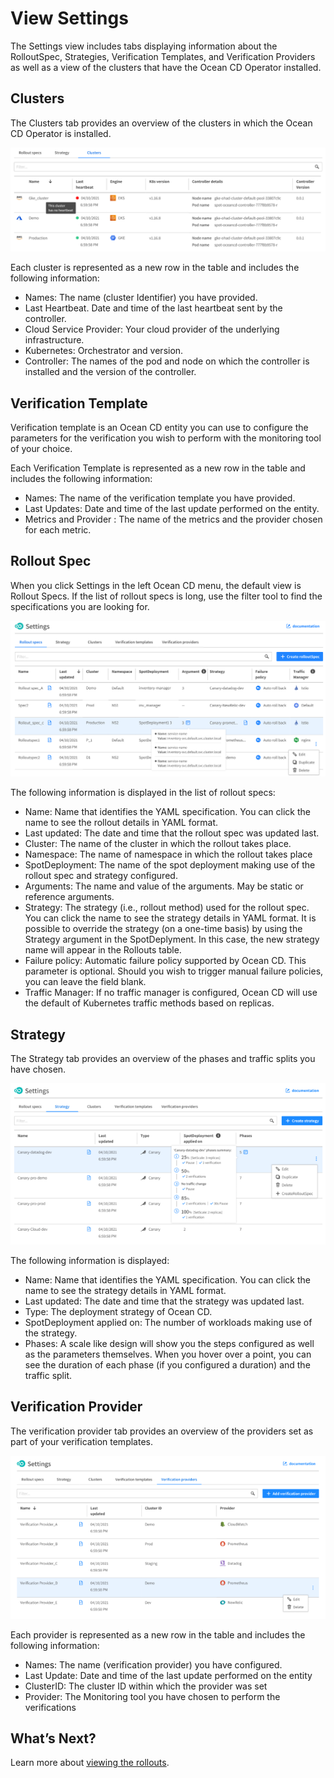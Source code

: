 <meta name="robots" content="noindex">

# View Settings

The Settings view includes tabs displaying information about the RolloutSpec, Strategies, Verification Templates, and Verification Providers as well as a view of the clusters that have the Ocean CD Operator installed.

## Clusters
The Clusters tab provides an overview of the clusters in which the Ocean CD Operator is installed.

<img src="/ocean-cd/_media/tutorials-settings-05.png" />

Each cluster is represented as a new row in the table and includes the following information:
* Names: The name (cluster Identifier) you have provided.
* Last Heartbeat. Date and time of the last heartbeat sent by the controller.
* Cloud Service Provider: Your cloud provider of the underlying infrastructure.
* Kubernetes: Orchestrator and version.
* Controller: The names of the pod and node on which the controller is installed and the version of the controller.

## Verification Template
Verification template is an Ocean CD entity you can use to configure the parameters for the verification you wish to perform with the monitoring tool of your choice.

Each Verification Template is represented as a new row in the table and includes the following information:
* Names: The name of the verification template you have provided.
* Last Updates: Date and time of the last update performed on the entity.
* Metrics and Provider : The name of the metrics and the provider chosen for each metric.

## Rollout Spec

When you click Settings in the left Ocean CD menu, the default view is Rollout Specs. If the list of rollout specs is long, use the filter tool to find the specifications you are looking for.

<img src="/ocean-cd/_media/tutorials-settings-01a.png" />

The following information is displayed in the list of rollout specs:
- Name: Name that identifies the YAML specification. You can click the name to see the rollout details in YAML format.
- Last updated: The date and time that the rollout spec was updated last.
- Cluster: The name of the cluster in which the rollout takes place.
- Namespace: The name of namespace in which the rollout takes place
- SpotDeployment: The name of the spot deployment making use of the rollout spec and strategy configured.
- Arguments: The name and value of the arguments. May be static or reference arguments.
- Strategy: The strategy (i.e., rollout method) used for the rollout spec. You can click the name to see the strategy details in YAML format. It is possible to override the strategy (on a one-time basis) by using the Strategy argument in the SpotDeplyment. In this case, the new strategy name will appear in the Rollouts table.
- Failure policy: Automatic failure policy supported by Ocean CD. This parameter is optional. Should you wish to trigger manual failure policies, you can leave the field blank.
- Traffic Manager: If no traffic manager is configured, Ocean CD will use the default of Kubernetes traffic methods based on replicas.

## Strategy

The Strategy tab provides an overview of the phases and traffic splits you have chosen.

<img src="/ocean-cd/_media/tutorials-settings-04.png" />

The following information is displayed:
- Name: Name that identifies the YAML specification. You can click the name to see the strategy details in YAML format.
- Last updated: The date and time that the strategy was updated last.
- Type: The deployment strategy of Ocean CD.
- SpotDeployment applied on: The number of workloads making use of the strategy.
- Phases: A scale like design will show you the steps configured as well as the parameters themselves. When you hover over a point, you can see the duration of each phase (if you configured a duration) and the traffic split.

## Verification Provider
The verification provider tab provides an overview of the providers set as part of your verification templates.

<img src="/ocean-cd/_media/tutorials-settings-04b.png" />

Each provider is represented as a new row in the table and includes the following information:
* Names: The name (verification provider) you have configured.
* Last Update: Date and time of the last update performed on the entity
* ClusterID: The cluster ID within which the provider was set
* Provider: The Monitoring tool you have chosen to perform the verifications

## What’s Next?

Learn more about [viewing the rollouts](ocean-cd/tutorials/view-rollouts/).

